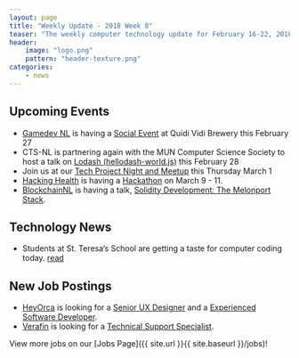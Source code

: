 ```yaml
---
layout: page
title: "Weekly Update - 2018 Week 8"
teaser: "The weekly computer technology update for February 16-22, 2018"
header:
    image: "logo.png"
    pattern: "header-texture.png"
categories:
    - news
---
```


## Upcoming Events

* [Gamedev NL][gamedevnl] is having a [Social Event](http://gamedevnl.org/index.php/2018/02/15/february-27th-meetup-social-at-quidi-vidi/) at Quidi Vidi Brewery this February 27
* CTS-NL is partnering again with the MUN Computer Science Society to host a talk on [Lodash (hellodash-world.js)](https://www.meetup.com/Computer-Technology-Society-of-Newfoundland-and-Labrador/events/247508309/) this February 28
* Join us at our [Tech Project Night and Meetup][meetup] this Thursday March 1
* [Hacking Health][hackinghealth] is having a [Hackathon](https://www.eventbrite.ca/e/hacking-health-st-johns-hackathon-2018-tickets-42899496549) on March 9 - 11.
* [BlockchainNL][blockchainnl] is having a talk, [Solidity Development: The Melonport Stack](https://www.eventbrite.com/e/solidity-development-the-melonport-stack-tickets-43307019461?aff=efbeventtix).

## Technology News

* Students at St. Teresa’s School are getting a taste for computer coding today. [read](http://vocm.com/news/students-explore-computer-coding-at-st-teresas-school/)

## New Job Postings

* [HeyOrca][heyorca] is looking for a [Senior UX Designer](https://jobs.careerbeacon.com/details/senior-ux-designer/1099612) and a [Experienced Software Developer](https://jobs.careerbeacon.com/details/experienced-software-developer/590925).
* [Verafin][verafin] is looking for a [Technical Support Specialist](https://www.careerbeacon.com/en/posting/729868/verafin/technical-support-specialist/st-john-s).

View more jobs on our [Jobs Page]({{ site.url }}{{ site.baseurl }}/jobs)!

[meetup]:https://www.meetup.com/Computer-Technology-Society-of-Newfoundland-and-Labrador/events/wzrpgpyxfbcb/

[blockchainnl]:https://www.facebook.com/blockchainnl/
[gamedevnl]:http://gamedevnl.org
[hackinghealth]:https://www.facebook.com/HHStJohnsNL/
[muncompsci]:https://muncompsci.ca/

[bluedrop]:http://www.bluedroplearningnetworks.com/
[celtx]:https://www.celtx.com
[chummy]:https://chummygames.com
[colab]:https://www.colabsoftware.com/
[compusult]:http://www.compusult.net/
[hyperloop]:https://paradigmhyperloop.com/
[integrated]:http://integrated-informatics.com/
[kraken]:http://krakenrobotics.com/
[otherocean]:http://www.otherocean.com/
[peachy]:https://www.peachylife.ca/
[provident]:https://provident10.ca/
[quidder]:https://qwidder.com/
[quorum]:http://www.quorumdms.com/
[radient]:http://radient360.com/
[subc]:http://subcimaging.com/
[verafin]:https://verafin.com
[heyorca]:https://www.heyorca.com/
[zedit]:http://www.zedit.com/
[nlchi]:https://www.nlchi.nl.ca/
[triware]:http://triware.ca/
[keyassets]:https://www.keyassetsnl.ca/
